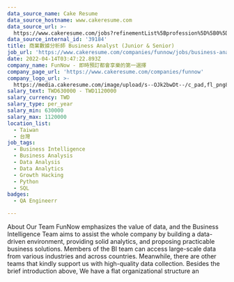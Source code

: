 ```yaml
---
data_source_name: Cake Resume
data_source_hostname: www.cakeresume.com
data_source_url: >-
  https://www.cakeresume.com/jobs?refinementList%5Bprofession%5D%5B0%5D=engineering_qa-engineer&refinementList%5Bsalary_currency%5D=TWD&range%5Bsalary_range%5D%5Bmin%5D=800096
data_source_internal_id: '39184'
title: 商業數據分析師 Business Analyst (Junior & Senior)
job_url: 'https://www.cakeresume.com/companies/funnow/jobs/business-analyst-4633b4'
date: 2022-04-14T03:47:22.893Z
company_name: FunNow - 即時預訂都會享樂的第一選擇
company_page_url: 'https://www.cakeresume.com/companies/funnow'
company_logo_url: >-
  https://media.cakeresume.com/image/upload/s--OJk2bwDt--/c_pad,fl_png8,h_200,w_200/v1588573843/tyim2xqi5znoptmhgw0c.png
salary_text: TWD630000 - TWD1120000
salary_currency: TWD
salary_type: per_year
salary_min: 630000
salary_max: 1120000
location_list:
  - Taiwan
  - 台灣
job_tags:
  - Business Intelligence
  - Business Analysis
  - Data Analysis
  - Data Analytics
  - Growth Hacking
  - Python
  - SQL
badges:
  - QA Engineerr

---
```


About Our Team FunNow emphasizes the value of data, and the Business Intelligence Team aims to assist the whole company by building a data-driven environment, providing solid analytics, and proposing practicable business solutions. Members of the BI team can access large-scale data from various industries and across countries. Meanwhile, there are other teams that kindly support us with high-quality data collection. Besides the brief introduction above, We have a flat organizational structure an